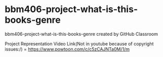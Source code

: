 # bbm406-project-what-is-this-books-genre
bbm406-project-what-is-this-books-genre created by GitHub Classroom


Project Representation Video Link(Not in youtube because of copyright issues:/) = https://www.powtoon.com/c/c5zCAJNTa0M/1/m
